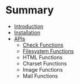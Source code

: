 # Summary

* [Introduction](README.md)
* [Installation](installation.md)
* [APIs](apis.md)
   * [Check Functions](check_functions.md)
   * [Filesystem Functions](filesystem_functions.md)
   * HTML Functions
   * Charset Functions
   * Image Functions
   * Mail Functions

